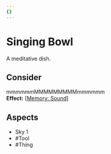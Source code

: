```yaml
---
{}
---
```

# Singing Bowl
A meditative dish.
## Consider
mmmmmmMMMMMMMMMmmmmmm<br> **Effect:** [[Memory: Sound](https://uadaf.theevilroot.xyz/rowenarium/element/mem.sound)]
## Aspects
- Sky 1
- #Tool 
- #Thing